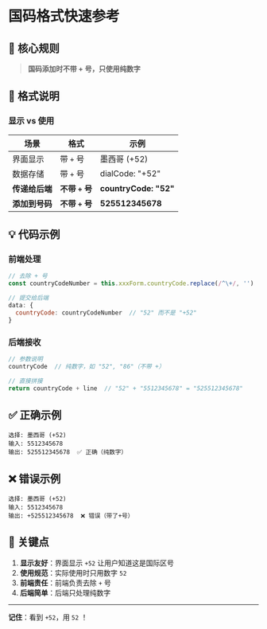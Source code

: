 # 国码格式快速参考

## 📌 核心规则

> **国码添加时不带 + 号，只使用纯数字**

## 🔢 格式说明

### 显示 vs 使用

| 场景 | 格式 | 示例 |
|------|------|------|
| 界面显示 | 带 `+` 号 | 墨西哥 (+52) |
| 数据存储 | 带 `+` 号 | dialCode: "+52" |
| **传递给后端** | **不带 `+` 号** | **countryCode: "52"** |
| **添加到号码** | **不带 `+` 号** | **525512345678** |

## 💡 代码示例

### 前端处理
```javascript
// 去除 + 号
const countryCodeNumber = this.xxxForm.countryCode.replace(/^\+/, '')

// 提交给后端
data: {
  countryCode: countryCodeNumber  // "52" 而不是 "+52"
}
```

### 后端接收
```javascript
// 参数说明
countryCode  // 纯数字，如 "52", "86"（不带 +）

// 直接拼接
return countryCode + line  // "52" + "5512345678" = "525512345678"
```

## ✅ 正确示例

```
选择: 墨西哥 (+52)
输入: 5512345678
输出: 525512345678  ✅ 正确（纯数字）
```

## ❌ 错误示例

```
选择: 墨西哥 (+52)
输入: 5512345678
输出: +525512345678  ❌ 错误（带了+号）
```

## 🎯 关键点

1. **显示友好**：界面显示 `+52` 让用户知道这是国际区号
2. **使用规范**：实际使用时只用数字 `52`
3. **前端责任**：前端负责去除 `+` 号
4. **后端简单**：后端只处理纯数字

---

**记住**：看到 `+52`，用 `52` ！
